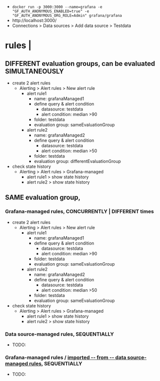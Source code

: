 * `docker run -p 3000:3000 --name=grafana -e "GF_AUTH_ANONYMOUS_ENABLED=true" -e "GF_AUTH_ANONYMOUS_ORG_ROLE=Admin" grafana/grafana`
* http://localhost:3000/
* Connections > Data sources > Add data source > Testdata

# rules |
## DIFFERENT evaluation groups, can be evaluated SIMULTANEOUSLY
* create 2 alert rules
  * Alerting > Alert rules > New alert rule
    * alert rule1
      * name: grafanaManaged1
      * define query & alert condition
        * datasource: testdata
        * alert condition: median >90
      * folder: testdata
      * evaluation group: sameEvaluationGroup
    * alert rule2
      * name: grafanaManaged2
      * define query & alert condition
        * datasource: testdata
        * alert condition: median >50
      * folder: testdata
      * evaluation group: differentEvaluationGroup
* check state history
  * Alerting > Alert rules > Grafana-managed
    * alert rule1 > show state history
    * alert rule2 > show state history
## SAME evaluation group,
### **Grafana-managed** rules, CONCURRENTLY | DIFFERENT times
* create 2 alert rules
  * Alerting > Alert rules > New alert rule
    * alert rule1
      * name: grafanaManaged1
      * define query & alert condition
        * datasource: testdata
        * alert condition: median >90
      * folder: testdata
      * evaluation group: sameEvaluationGroup
    * alert rule2
      * name: grafanaManaged2
      * define query & alert condition
        * datasource: testdata
        * alert condition: median >50
      * folder: testdata
      * evaluation group: sameEvaluationGroup
* check state history
  * Alerting > Alert rules > Grafana-managed
    * alert rule1 > show state history
    * alert rule2 > show state history
### **Data source-managed** rules, SEQUENTIALLY
* TODO:
### **Grafana-managed rules / [imported -- from -- data source-managed rules](ref:import-ds-rules)**, SEQUENTIALLY
* TODO:
